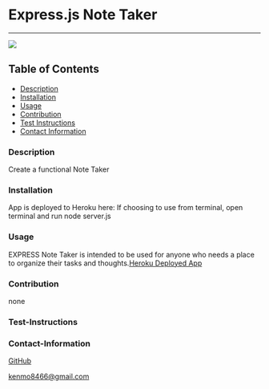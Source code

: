 # Express.js Note Taker
----
<a href="https://img.shields.io/badge/License-,Apache2.0,GNU Public v3.0,MIT,Boost Software 1.0,Creative Commons Zero v1.0 Universal,Eclipse Public 2.0,GNU Affero General Public v3.0,GNU General Public v2.0,GNU Lesser General Public v2.1,Mozilla Public 2.0,the Unilicense-brightgreen"><img src="https://img.shields.io/badge/License-MIT-brightgreen"></a>
## Table of Contents
- [Description](#description)
- [Installation](#installation)
- [Usage](#usage)
- [Contribution](#contribution)
- [Test Instructions](#test-instructions)
- [Contact Information](#contact-information)

### Description
Create a functional Note Taker


### Installation
App is deployed to Heroku here: If choosing to use from terminal, open terminal and run
node server.js
### Usage
EXPRESS Note Taker is intended to be used for anyone who needs a place to organize their tasks and thoughts.[Heroku Deployed App](https://notetaker-keb.herokuapp.com/)
### Contribution
none
### Test-Instructions

### Contact-Information
[GitHub](https://github.com/kbentley7)

kenmo8466@gmail.com
